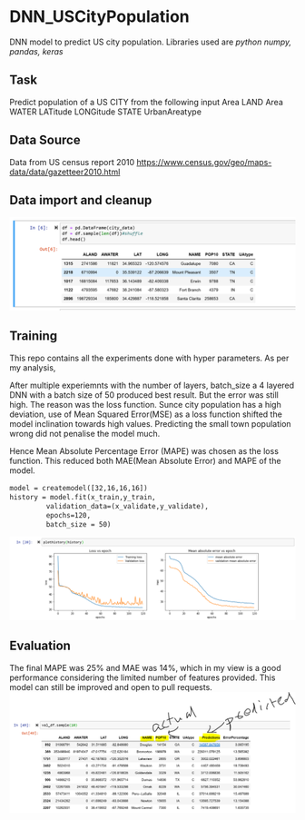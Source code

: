 # DNN_USCityPopulation
DNN model to predict US city population.
Libraries used are *python numpy, pandas, keras*

## Task
Predict population of a US CITY from the following input
Area LAND
Area WATER
LATitude
LONGitude
STATE
UrbanAreatype

## Data Source
Data from US census report 2010
https://www.census.gov/geo/maps-data/data/gazetteer2010.html

## Data import and cleanup

![Alt text](images/dataframe.PNG?raw=true "Original data converted to data frame")

## Training
This repo contains all the experiments done with hyper parameters. As per my analysis,

After multiple experiemnts with the number of layers, batch_size a 4 layered DNN with a batch size of 50 produced best result.
But the error was still high. 
The reason was the loss function. Sunce city population has a high deviation, use of Mean Squared Error(MSE) as a loss function shifted the model inclination towards high values. Predicting the small town population wrong did not penalise the model much.

Hence Mean Absolute Percentage Error (MAPE) was chosen as the loss function. This reduced both MAE(Mean Absolute Error) and MAPE of the model.

```
model = createmodel([32,16,16,16])
history = model.fit(x_train,y_train,
         validation_data=(x_validate,y_validate),
         epochs=120,
         batch_size = 50)
 ```        
![Alt text](images/loss_error.PNG?raw=true "loss and mae after training")

## Evaluation
The final MAPE was 25% and MAE was 14%, which in my view is a good performance considering the limited number of features provided.
This model can still be improved and open to pull requests.
![Alt text](images/result.PNG?raw=true "sample predictions on validation set") 

